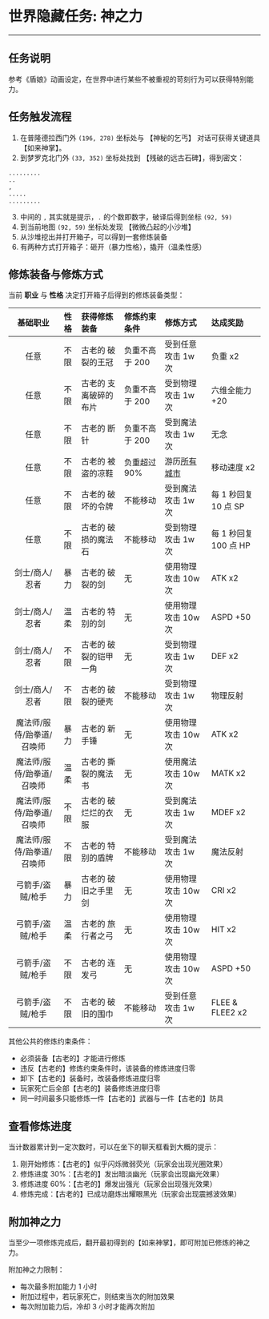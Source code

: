 # 世界隐藏任务: 神之力

------

## 任务说明

参考《盾娘》动画设定，在世界中进行某些不被重视的苛刻行为可以获得特别能力。


## 任务触发流程

1. 在普隆德拉西门外 `(196, 278)` 坐标处与 【神秘的乞丐】 对话可获得关键道具 【如来神掌】。
2. 到梦罗克北门外 `(33, 352)` 坐标处找到 【残破的远古石碑】，得到密文：

```
.........
..
,
.....
.........
```

3. 中间的 `,` 其实就是提示，`.` 的个数即数字，破译后得到坐标 `(92, 59)`
4. 到当前地图 `(92, 59)` 坐标处发现 【微微凸起的小沙堆】
5. 从沙堆挖出并打开箱子，可以得到一套修炼装备
6. 有两种方式打开箱子：砸开（暴力性格），撬开（温柔性感）


## 修炼装备与修炼方式

当前 **职业** 与 **性格** 决定打开箱子后得到的修炼装备类型：

| 基础职业 | 性格 | 获得修炼装备 | 修炼约束条件 | 修炼方式 | 达成奖励 |
|:---:|:---:|:---|:---|:---|:---|
| 任意 | 不限 | 古老的 破裂的王冠 | 负重不高于 200 | 受到任意攻击 1w 次 | 负重 x2 |
| 任意 | 不限 | 古老的 支离破碎的布片 | 负重不高于 200 | 受到物理攻击 1w 次 | 六维全能力 +20 |
| 任意 | 不限 | 古老的 断针 | 负重不高于 200 | 受到魔法攻击 1w 次 | 无念 |
| 任意 | 不限 | 古老的 被盗的凉鞋 | 负重超过 90% | 游历[所有城市](./城市地图.md) | 移动速度 x2 |
| 任意 | 不限 | 古老的 破坏的令牌 | 不能移动 | 受到魔法攻击 1w 次 | 每 1 秒回复 10 点 SP |
| 任意 | 不限 | 古老的 破损的魔法石 | 不能移动 | 受到物理攻击 1w 次 | 每 1 秒回复 100 点 HP |
| 剑士/商人/忍者 | 暴力 | 古老的 破裂的剑 | 无 | 使用物理攻击 10w 次 | ATK x2 |
| 剑士/商人/忍者 | 温柔 | 古老的 特别的剑 | 无 | 使用物理攻击 10w 次 | ASPD +50 |
| 剑士/商人/忍者 | 不限 | 古老的 破裂的铠甲一角 | 无 | 受到物理攻击 1w 次 | DEF x2 |
| 剑士/商人/忍者 | 不限 | 古老的 破裂的硬壳 | 不能移动 | 受到物理攻击 1w 次 | 物理反射 |
| 魔法师/服侍/跆拳道/召唤师 | 暴力 | 古老的 新手锤 | 无 | 使用物理攻击 10w 次 | ATK x2 |
| 魔法师/服侍/跆拳道/召唤师 | 温柔 | 古老的 撕裂的魔法书 | 无 | 使用魔法攻击 10w 次 | MATK x2 |
| 魔法师/服侍/跆拳道/召唤师 | 不限 | 古老的 破烂烂的衣服 | 无 | 受到魔法攻击 1w 次 | MDEF x2 |
| 魔法师/服侍/跆拳道/召唤师 | 不限 | 古老的 特别的盾牌 | 不能移动 | 受到魔法攻击 1w 次 | 魔法反射 |
| 弓箭手/盗贼/枪手 | 暴力 | 古老的 破旧之手里剑 | 无 | 使用物理攻击 10w 次 | CRI x2 |
| 弓箭手/盗贼/枪手 | 温柔 | 古老的 旅行者之弓 | 无 | 使用物理攻击 10w 次 | HIT x2 |
| 弓箭手/盗贼/枪手 | 不限 | 古老的 连发弓 | 无 | 使用物理攻击 10w 次 | ASPD +50 |
| 弓箭手/盗贼/枪手 | 不限 | 古老的 破旧的围巾 | 不能移动 | 受到任意攻击 1w 次 | FLEE & FLEE2 x2 |


其他公共的修炼约束条件：

- 必须装备【古老的】才能进行修炼
- 违反【古老的】修炼约束条件时，该装备的修炼进度归零
- 卸下【古老的】装备时，改装备修炼进度归零
- 玩家死亡后全部【古老的】装备修炼进度归零
- 同一时间最多只能修炼一件【古老的】武器与一件【古老的】防具


## 查看修炼进度

当计数器累计到一定次数时，可以在坐下的聊天框看到大概的提示：

1. 刚开始修炼：【古老的】似乎闪烁微弱荧光（玩家会出现光圈效果）
2. 修炼进度 30%：【古老的】发出暗淡幽光（玩家会出现幽光效果）
3. 修炼进度 60%：【古老的】爆发出强光（玩家会出现强光效果）
4. 修炼完成：【古老的】已成功磨炼出耀眼黑光（玩家会出现震撼波效果）


## 附加神之力

当至少一项修炼完成后，翻开最初得到的【如来神掌】，即可附加已修炼的神之力。

附加神之力限制：

- 每次最多附加能力 1 小时
- 附加过程中，若玩家死亡，则结束当次的附加效果
- 每次附加能力后，冷却 3 小时才能再次附加
